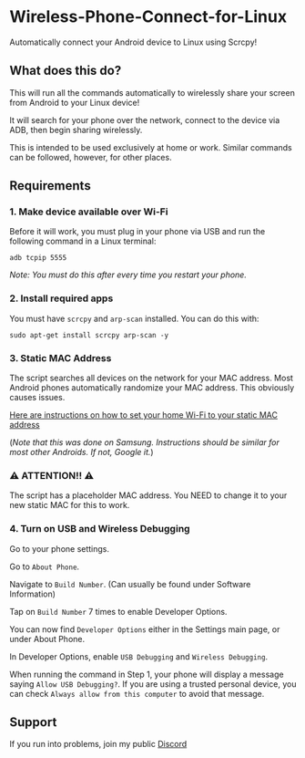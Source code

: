 # Wireless-Phone-Connect-for-Linux
Automatically connect your Android device to Linux using Scrcpy!

## What does this do?
This will run all the commands automatically to wirelessly share your screen from Android to your Linux device!

It will search for your phone over the network, connect to the device via ADB, then begin sharing wirelessly.

This is intended to be used exclusively at home or work. Similar commands can be followed, however, for other places.

## Requirements
### 1. Make device available over Wi-Fi
Before it will work, you must plug in your phone via USB and run the following command in a Linux terminal:
```
adb tcpip 5555
```
*Note: You must do this after every time you restart your phone.*

### 2. Install required apps
You must have `scrcpy` and `arp-scan` installed. You can do this with:
```
sudo apt-get install scrcpy arp-scan -y
```

### 3. Static MAC Address
The script searches all devices on the network for your MAC address. Most Android phones automatically randomize your MAC address. This obviously causes issues.

[Here are instructions on how to set your home Wi-Fi to your static MAC address](https://google.com/search?q=temp)

(*Note that this was done on Samsung. Instructions should be similar for most other Androids. If not, Google it.*)

### ⚠️ ATTENTION!! ⚠️
The script has a placeholder MAC address. You NEED to change it to your new static MAC for this to work.

### 4. Turn on USB and Wireless Debugging
Go to your phone settings.

Go to `About Phone`.

Navigate to `Build Number`. (Can usually be found under Software Information)

Tap on `Build Number` 7 times to enable Developer Options.

You can now find `Developer Options` either in the Settings main page, or under About Phone.

In Developer Options, enable `USB Debugging` and `Wireless Debugging`.

When running the command in Step 1, your phone will display a message saying `Allow USB Debugging?`. If you are using a trusted personal device, you can check `Always allow from this computer` to avoid that message.

## Support
If you run into problems, join my public [Discord]()
